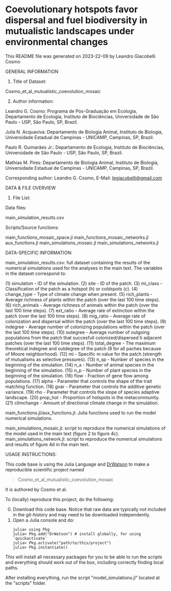 # Coevolutionary hotspots favor dispersal and fuel biodiversity in mutualistic landscapes under environmental changes

This README file was generated on 2023-22-09 by Leandro Giacobelli Cosmo

GENERAL INFORMATION

1. Title of Dataset: 

Cosmo_et_al_mutualistic_coevolution_mosaic

2. Author information:

Leandro G. Cosmo: Programa de Pós-Graduação em Ecologia, Departamento de Ecologia, Instituto de Biociências, Universidade de São Paulo - USP, São Paulo, SP, Brazil.

Julia N. Acquaviva: Departamento de Biologia Animal, Instituto de Biologia, Universidade Estadual de Campinas - UNICAMP, Campinas, SP, Brazil.
 
Paulo R. Guimarães Jr.: Departamento de Ecologia, Instituto de Biociências, Universidade de São Paulo - USP, São Paulo, SP, Brazil.

Mathias M. Pires: Departamento de Biologia Animal, Instituto de Biologia, Universidade Estadual de Campinas - UNICAMP, Campinas, SP, Brazil.

Corresponding author: Leandro G. Cosmo, E-Mail: legiacobelli@gmail.com

DATA & FILE OVERVIEW

1. File List: 

Data files:

main_simulation_results.csv

Scripts/Source functions:

main_functions_mosaic_space.jl
main_functions_mosaic_networks.jl
aux_functions.jl
main_simulations_mosaic.jl
main_simulations_networks.jl

DATA-SPECIFIC INFORMATION:

main_simulation_results.csv: full dataset containing the results of the numerical simulations used for the analyses in the main text. The variables in the dataset correspond to: 

(1) simulation - ID of the simulation.
(2) site - ID of the patch.
(3) mi_class - Classification of the patch as a hotspot (h) or coldspots (c).
(4) change_type - Type of climate change when present.
(5) rich_plants - Average richness of plants within the patch (over the last 100 time steps).
(6) rich_animals - Average richness of animals within the patch (over the last 100 time steps).
(7) ext_ratio - Average rate of extinction within the patch (over the last 100 time steps).
(8) mig_ratio - Average rate of colonization and dispersal within the patch (over the last 100 time steps).
(9) indegree - Average number of colonizing populations within the patch (over the last 100 time steps).
(10) outegree - Average number of outgoing populations from the patch that succesfull colonized/dispersed ti adjacent patches (over the last 100 time steps).
(11) total_degree - The maximum theoretical indegree and outdegree of the patch (8 for all paches because of Moore neighborhood).
(12) mi - Specific m value for the patch (strength of mutualisms as selective pressures).
(13) n_sp - Number of species in the beginning of the simulation.
(14) n_a - Number of animal species in the beginning of the simulation.
(15) n_p - Number of plant species in the beginning of the simulation.
(16) flow - Fraction of gene flow among populations.
(17) alpha - Parameter that controls the shape of the trait matching function.
(18) gvar - Parameter that controls the additive genetic variance.
(19) rho - Parameter that controls the slope of species adaptive landscape.
(20) prop_hot - Proportion of hotspots in the metacommunity.
(21) climchange - Amount of directional climate change in the simulation.

main_functions.jl/aux_functions.jl: Julia functions used to run the model numerical simulations.

main_simulations_mosaic.jl: script to reproduce the numerical simulations of the model used in the main text (figure 2 to figure 4c).
main_simulations_network.jl: script to reproduce the numerical simulations and results of figure 4d in the main text.

USAGE INSTRUCTIONS:

This code base is using the Julia Language and [DrWatson](https://juliadynamics.github.io/DrWatson.jl/stable/)
to make a reproducible scientific project named
> Cosmo_et_al_mutualistic_coevolution_mosaic

It is authored by Cosmo et al.

To (locally) reproduce this project, do the following:

0. Download this code base. Notice that raw data are typically not included in the
   git-history and may need to be downloaded independently.
1. Open a Julia console and do:
   ```
   julia> using Pkg
   julia> Pkg.add("DrWatson") # install globally, for using `quickactivate`
   julia> Pkg.activate("path/to/this/project")
   julia> Pkg.instantiate()
   ```

This will install all necessary packages for you to be able to run the scripts and
everything should work out of the box, including correctly finding local paths. 

After installing everything, run the script "model_simulations.jl" located at the "scripts" folder.